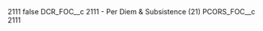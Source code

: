 <?xml version="1.0" encoding="UTF-8"?>
<CustomMetadata xmlns="http://soap.sforce.com/2006/04/metadata" xmlns:xsi="http://www.w3.org/2001/XMLSchema-instance" xmlns:xsd="http://www.w3.org/2001/XMLSchema">
    <label>2111</label>
    <protected>false</protected>
    <values>
        <field>DCR_FOC__c</field>
        <value xsi:type="xsd:string">2111 - Per Diem &amp; Subsistence (21)</value>
    </values>
    <values>
        <field>PCORS_FOC__c</field>
        <value xsi:type="xsd:string">2111</value>
    </values>
</CustomMetadata>
